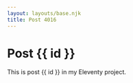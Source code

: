 ```yaml
---
layout: layouts/base.njk
title: Post 4016
---
```


# Post {{ id }}

This is post {{ id }} in my Eleventy project.
